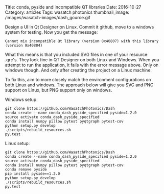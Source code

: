 Title: conda, pyside and incompatible QT libraries
Date:  2016-10-27
Category: articles
Tags: wasatch photonics
thumbnail_image: /images/wasatch-images/dash_gource.gif

Design a UI in Qt Designer on Linux. Commit it github, move to a windows
system for testing. Now you get the message:


    Cannot mix incompatible Qt library (version 0x40807) with this library
    (version 0x40804)



What this means is that you included SVG files in one of your resource
.qrc's. They look fine in QT Designer on both Linux and Windows.  When
you attempt to run the application, it fails with the error message
above.  Only on windows though. And only after creating the project on a
Linux machine. 

To fix this, aim to more closely match the environment configurations on
both Linux and windows. The approach below will give you SVG and PNG
support on Linux, but PNG support only on windows.

Windows setup:

    git clone https://github.com/WasatchPhotonics/Dash
    conda create --name conda_dash_pyside_specified pyside=1.2.0
    source activate conda_dash_pyside_specified
    conda install numpy pillow pytest pyqtgraph pytest-cov                                    
    python setup.py develop                                                                        
    ./scripts/rebuild_resources.sh                                                                 
    py.test 


Linux setup:

    git clone https://github.com/WasatchPhotonics/Dash
    conda create --name conda_dash_pyside_specified pyside=1.2.0
    source activate conda_dash_pyside_specified
    conda install numpy pillow pytest pyqtgraph pytest-cov                                    
    conda remove pyside
    pip install pyside==1.2.0
    python setup.py develop                                                                        
    ./scripts/rebuild_resources.sh                                                                 
    py.test 
                                                                                                    
